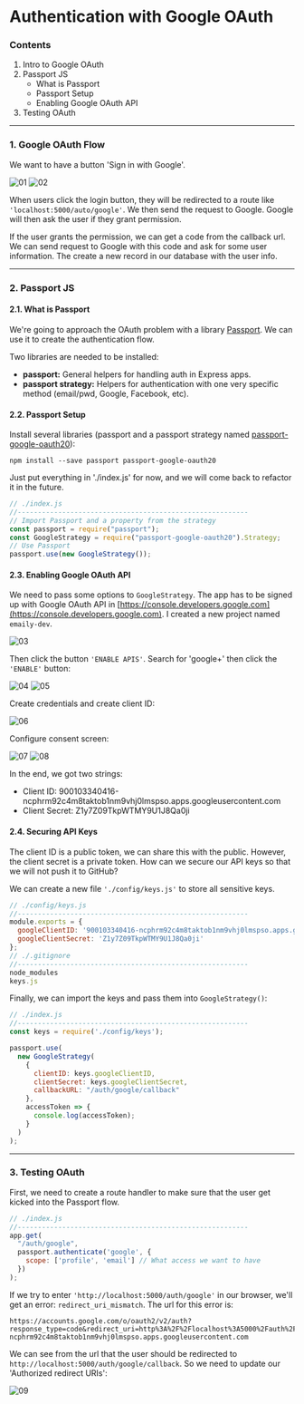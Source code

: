 # Authentication with Google OAuth

### Contents

1. Intro to Google OAuth
2. Passport JS
    * What is Passport
    * Passport Setup
    * Enabling Google OAuth API
3. Testing OAuth

---

### 1. Google OAuth Flow

We want to have a button 'Sign in with Google'.

![01](./images/02/02-01.png "01")
![02](./images/02/02-02.png "02")

When users click the login button, they will be redirected to a route like `'localhost:5000/auto/google'`. We then send the request to Google. Google will then ask the user if they grant permission.

If the user grants the permission, we can get a code from the callback url. We can send request to Google with this code and ask for some user information. The create a new record in our database with the user info.

---

### 2. Passport JS

#### 2.1. What is Passport

We're going to approach the OAuth problem with a library [Passport](http://passportjs.org/). We can use it to create the authentication flow.

Two libraries are needed to be installed:

* **passport:** General helpers for handling auth in Express apps.
* **passport strategy:** Helpers for authentication with one very specific method (email/pwd, Google, Facebook, etc).

#### 2.2. Passport Setup

Install several libraries (passport and a passport strategy named [passport-google-oauth20](https://github.com/jaredhanson/passport-google-oauth2)):
```
npm install --save passport passport-google-oauth20
```

Just put everything in './index.js' for now, and we will come back to refactor it in the future.

```javascript
// ./index.js
//---------------------------------------------------------
// Import Passport and a property from the strategy
const passport = require("passport");
const GoogleStrategy = require("passport-google-oauth20").Strategy;
// Use Passport
passport.use(new GoogleStrategy());
```

#### 2.3. Enabling Google OAuth API

We need to pass some options to `GoogleStrategy`. The app has to be signed up with Google OAuth API in [https://console.developers.google.com](https://console.developers.google.com). I created a new project named `emaily-dev`.

![03](./images/02/02-03.png "03")

Then click the button `'ENABLE APIS'`. Search for 'google+' then click the `'ENABLE'` button:

![04](./images/02/02-04.png "04")
![05](./images/02/02-05.png "05")

Create credentials and create client ID:

![06](./images/02/02-06.png "06")

Configure consent screen:

![07](./images/02/02-07.png "07")
![08](./images/02/02-08.png "08")

In the end, we got two strings:

* Client ID: 900103340416-ncphrm92c4m8taktob1nm9vhj0lmspso.apps.googleusercontent.com
* Client Secret: Z1y7Z09TkpWTMY9U1J8Qa0ji

#### 2.4. Securing API Keys

The client ID is a public token, we can share this with the public. However, the client secret is a private token. How can we secure our API keys so that we will not push it to GitHub?

We can create a new file `'./config/keys.js'` to store all sensitive keys.

```javascript
// ./config/keys.js
//---------------------------------------------------------
module.exports = {
  googleClientID: '900103340416-ncphrm92c4m8taktob1nm9vhj0lmspso.apps.googleusercontent.com',
  googleClientSecret: 'Z1y7Z09TkpWTMY9U1J8Qa0ji'
};
// ./.gitignore
//---------------------------------------------------------
node_modules
keys.js
```

Finally, we can import the keys and pass them into `GoogleStrategy()`:
```javascript
// ./index.js
//---------------------------------------------------------
const keys = require('./config/keys');

passport.use(
  new GoogleStrategy(
    {
      clientID: keys.googleClientID,
      clientSecret: keys.googleClientSecret,
      callbackURL: "/auth/google/callback"
    },
    accessToken => {
      console.log(accessToken);
    }
  )
);
```

---

### 3. Testing OAuth

First, we need to create a route handler to make sure that the user get kicked into the Passport flow.

```javascript
// ./index.js
//---------------------------------------------------------
app.get(
  "/auth/google",
  passport.authenticate('google', {
    scope: ['profile', 'email'] // What access we want to have
  })
);
```
If we try to enter `'http://localhost:5000/auth/google'` in our browser, we'll get an error: `redirect_uri_mismatch`. The url for this error is:
```
https://accounts.google.com/o/oauth2/v2/auth?response_type=code&redirect_uri=http%3A%2F%2Flocalhost%3A5000%2Fauth%2Fgoogle%2Fcallback&scope=profile%20email&client_id=900103340416-ncphrm92c4m8taktob1nm9vhj0lmspso.apps.googleusercontent.com
```

We can see from the url that the user should be redirected to `http://localhost:5000/auth/google/callback`. So we need to update our 'Authorized redirect URIs':

![09](./images/02/02-09.png "09")

